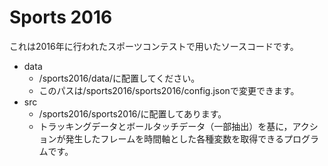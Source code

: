 # Sports 2016
これは2016年に行われたスポーツコンテストで用いたソースコードです。

- data
    - /sports2016/data/に配置してください。
    - このパスは/sports2016/sports2016/config.jsonで変更できます。
- src
    - /sports2016/sports2016/に配置してあります。
    - トラッキングデータとボールタッチデータ（一部抽出）を基に，アクションが発生したフレームを時間軸とした各種変数を取得できるプログラムです。